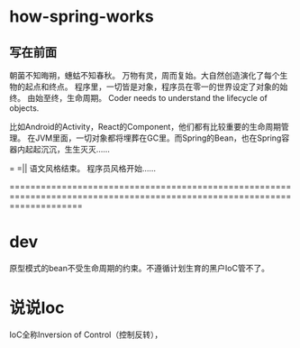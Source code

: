 # how-spring-works
## 写在前面
朝菌不知晦朔，蟪蛄不知春秋。
万物有灵，周而复始。大自然创造演化了每个生物的起点和终点。
程序里，一切皆是对象，程序员在零一的世界设定了对象的始终。
由始至终，生命周期。
Coder needs to understand the lifecycle of objects. 

比如Android的Activity，React的Component，他们都有比较重要的生命周期管理。
在JVM里面，一切对象都将埋葬在GC里。而Spring的Bean，也在Spring容器内起起沉沉，生生灭灭……


= =||
语文风格结束。
程序员风格开始……

==========================================================================================================================


# dev
原型模式的bean不受生命周期的约束。不遵循计划生育的黑户IoC管不了。

# 说说Ioc
IoC全称Inversion of Control（控制反转），

